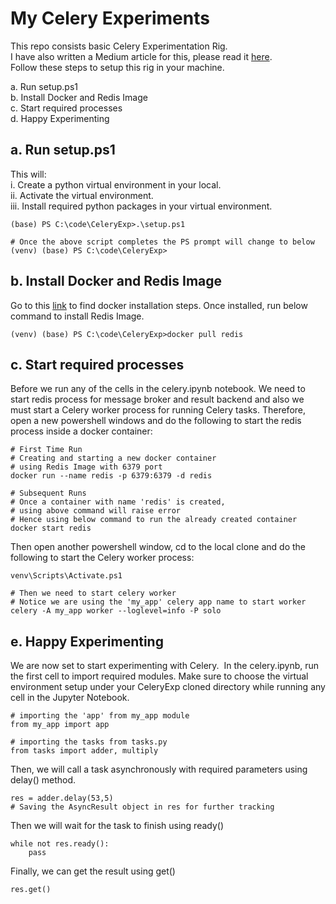 # My Celery Experiments

This repo consists basic Celery Experimentation Rig.
<br>I have also written a Medium article for this, please read it [here](https://medium.com/@curious_human/step-by-step-guide-to-learn-celery-using-jupyter-notebook-and-redis-fd53c9c0f2f7).
<br>Follow these steps to setup this rig in your machine.

a. Run setup.ps1
<br>b. Install Docker and Redis Image
<br>c. Start required processes
<br>d. Happy Experimenting

## a. Run setup.ps1
This will:
<br>i. Create a python virtual environment in your local.
<br>ii. Activate the virtual environment.
<br>iii. Install required python packages in your virtual environment.

```
(base) PS C:\code\CeleryExp>.\setup.ps1

# Once the above script completes the PS prompt will change to below
(venv) (base) PS C:\code\CeleryExp>
```

## b. Install Docker and Redis Image
Go to this [link](https://medium.com/r/?url=https%3A%2F%2Fdocs.docker.com%2Fdesktop%2Fsetup%2Finstall%2Fwindows-install%2F) to find docker installation steps. Once installed, run below command to install Redis Image.

```
(venv) (base) PS C:\code\CeleryExp>docker pull redis
```

## c. Start required processes
Before we run any of the cells in the celery.ipynb notebook. We need to start redis process for message broker and result backend and also we must start a Celery worker process for running Celery tasks.
Therefore, open a new powershell windows and do the following to start the redis process inside a docker container: 

```
# First Time Run
# Creating and starting a new docker container 
# using Redis Image with 6379 port
docker run --name redis -p 6379:6379 -d redis

# Subsequent Runs 
# Once a container with name 'redis' is created, 
# using above command will raise error
# Hence using below command to run the already created container
docker start redis
```

Then open another powershell window, cd to the local clone and do the following to start the Celery worker process:

```# First we need to activate the virtual environment
venv\Scripts\Activate.ps1

# Then we need to start celery worker
# Notice we are using the 'my_app' celery app name to start worker
celery -A my_app worker --loglevel=info -P solo
```

## e. Happy Experimenting

We are now set to start experimenting with Celery. 
In the celery.ipynb, run the first cell to import required modules. Make sure to choose the virtual environment setup under your CeleryExp cloned directory while running any cell in the Jupyter Notebook.

```
# importing the 'app' from my_app module
from my_app import app

# importing the tasks from tasks.py
from tasks import adder, multiply
```

Then, we will call a task asynchronously with required parameters using delay() method.

```
res = adder.delay(53,5)
# Saving the AsyncResult object in res for further tracking
```

Then we will wait for the task to finish using ready()

```
while not res.ready():
    pass
```

Finally, we can get the result using get()
```
res.get()
```


